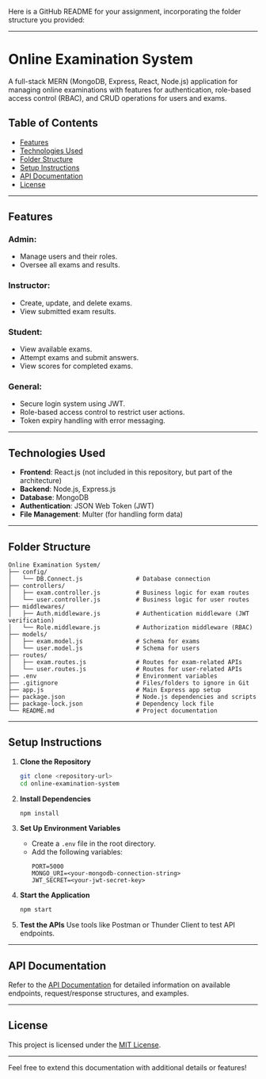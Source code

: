 Here is a GitHub README for your assignment, incorporating the folder structure you provided:

---

# Online Examination System

A full-stack MERN (MongoDB, Express, React, Node.js) application for managing online examinations with features for authentication, role-based access control (RBAC), and CRUD operations for users and exams.

## Table of Contents
- [Features](#features)
- [Technologies Used](#technologies-used)
- [Folder Structure](#folder-structure)
- [Setup Instructions](#setup-instructions)
- [API Documentation](#api-documentation)
- [License](#license)

---

## Features

### Admin:
- Manage users and their roles.
- Oversee all exams and results.

### Instructor:
- Create, update, and delete exams.
- View submitted exam results.

### Student:
- View available exams.
- Attempt exams and submit answers.
- View scores for completed exams.

### General:
- Secure login system using JWT.
- Role-based access control to restrict user actions.
- Token expiry handling with error messaging.

---

## Technologies Used
- **Frontend**: React.js (not included in this repository, but part of the architecture)
- **Backend**: Node.js, Express.js
- **Database**: MongoDB
- **Authentication**: JSON Web Token (JWT)
- **File Management**: Multer (for handling form data)

---

## Folder Structure

```plaintext
Online Examination System/
├── config/
│   └── DB.Connect.js               # Database connection
├── controllers/
│   ├── exam.controller.js          # Business logic for exam routes
│   └── user.controller.js          # Business logic for user routes
├── middlewares/
│   ├── Auth.middleware.js          # Authentication middleware (JWT verification)
│   └── Role.middleware.js          # Authorization middleware (RBAC)
├── models/
│   ├── exam.model.js               # Schema for exams
│   └── user.model.js               # Schema for users
├── routes/
│   ├── exam.routes.js              # Routes for exam-related APIs
│   └── user.routes.js              # Routes for user-related APIs
├── .env                            # Environment variables
├── .gitignore                      # Files/folders to ignore in Git
├── app.js                          # Main Express app setup
├── package.json                    # Node.js dependencies and scripts
├── package-lock.json               # Dependency lock file
└── README.md                       # Project documentation
```

---

## Setup Instructions

1. **Clone the Repository**
   ```bash
   git clone <repository-url>
   cd online-examination-system
   ```

2. **Install Dependencies**
   ```bash
   npm install
   ```

3. **Set Up Environment Variables**
   - Create a `.env` file in the root directory.
   - Add the following variables:
     ```env
     PORT=5000
     MONGO_URI=<your-mongodb-connection-string>
     JWT_SECRET=<your-jwt-secret-key>
     ```

4. **Start the Application**
   ```bash
   npm start
   ```

5. **Test the APIs**
   Use tools like Postman or Thunder Client to test API endpoints.

---

## API Documentation

Refer to the [API Documentation](./API_DOCUMENTATION.md) for detailed information on available endpoints, request/response structures, and examples.

---

## License

This project is licensed under the [MIT License](LICENSE).

---

Feel free to extend this documentation with additional details or features!
